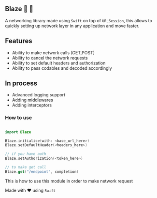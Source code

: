 ## Blaze :tada: :rocket:

A networking library made using `Swift` on top of `URLSession`, this allows to quickly setting up network layer in any application and move faster.

## Features
- Ability to make network calls (GET,POST)
- Ability to cancel the network requests
- Ability to set default headers and authorization
- Ability to pass codables and decoded accordingly

## In process
- Advanced logging support
- Adding middlewares
- Adding interceptors


### How to use

```swift

import Blaze

Blaze.initialise(with: <base_url_here>)
Blaze.setDefaultHeader(<headers_here>)

// if you have auth
Blaze.setAuthorization(<token_here>)

// to make get call
Blaze.get("/endpoint", completion)
```

This is how to use this module in order to make network request


Made with ❤️ using `Swift`
